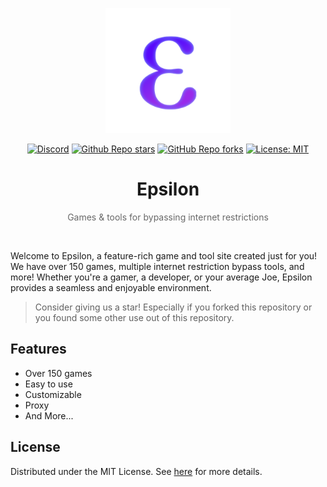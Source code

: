 <p align="center"><img src="https://github.com/Shhadeys/Epsilon/blob/main/imgs/Icon_256_White.png?raw=true" height="200"></p>

<div align="center">
    <a href="https://discord.com/invite/yPYyZ78qCB"><img alt="Discord" src="https://img.shields.io/discord/1252372651842863255?style=flat&logo=discord&label=Discord&labelColor=blue&color=blue"></a>
<a href="https://github.com/Shhadeys/Epsilon"><img alt="Github Repo stars" src="https://img.shields.io/github/stars/Shhadeys/Epsilon?label=github%20stars"></a>
<a href="https://github.com/Shhadeys/Epsilon"><img alt="GitHub Repo forks" src="https://img.shields.io/github/forks/Shhadeys/Epsilon?label=github%20forks"></a>
<a href="https://opensource.org/license/mit"><img alt="License: MIT" src="https://img.shields.io/badge/License-MIT-brightgreen"></a>
</div>
<h1 align="center">Epsilon</h1>
<p align="center" style="opacity: 0.65;">Games & tools for bypassing internet restrictions</p>
<br>

Welcome to Epsilon, a feature-rich game and tool site created just for you! We have over 150 games, multiple internet restriction bypass tools, and more! Whether you're a gamer, a developer, or your average Joe, Epsilon provides a seamless and enjoyable environment.

> Consider giving us a star! Especially if you forked this repository or you found some other use out of this repository.

## Features

-   Over 150 games
-   Easy to use
-   Customizable
-   Proxy
-   And More...


## License

Distributed under the MIT License. See [here](https://github.com/Shhadeys/Epsilon/blob/main/LICENSE) for more details.
